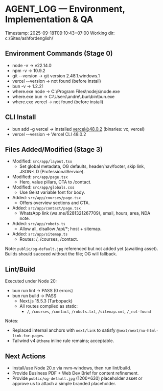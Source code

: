 # AGENT_LOG — Environment, Implementation & QA

Timestamp: 2025-09-18T09:10:43+07:00
Working dir: c:/Sites/ashfordenglish/

## Environment Commands (Stage 0)
- node -v → v22.14.0
- npm -v → 10.9.2
- git --version → git version 2.48.1.windows.1
- vercel --version → not found (before install)
- bun -v → 1.2.21
- where.exe node → C:\\Program Files\\nodejs\\node.exe
- where.exe bun → C:\\Users\\andre\\.bun\\bin\\bun.exe
- where.exe vercel → not found (before install)

## CLI Install
- bun add -g vercel → installed vercel@48.0.2 (binaries: vc, vercel)
- vercel --version → Vercel CLI 48.0.2

## Files Added/Modified (Stage 3)
- Modified: `src/app/layout.tsx`
  - Set global metadata, OG defaults, header/nav/footer, skip link, JSON-LD (ProfessionalService).
- Modified: `src/app/page.tsx`
  - Hero, value pillars, CTA to /contact.
- Modified: `src/app/globals.css`
  - Use Geist variable font for body.
- Added: `src/app/courses/page.tsx`
  - Offers overview sections and CTA.
- Added: `src/app/contact/page.tsx`
  - WhatsApp link (wa.me/6281321267709), email, hours, area, NDA note.
- Added: `src/app/robots.ts`
  - Allow all, disallow /api/*; host + sitemap.
- Added: `src/app/sitemap.ts`
  - Routes: /, /courses, /contact.

Note: `public/og-default.jpg` referenced but not added yet (awaiting asset). Builds should succeed without the file; OG will fallback.

## Lint/Build
Executed under Node 20:
- bun run lint → PASS (0 errors)
- bun run build → PASS
  - Next.js 15.5.3 (Turbopack)
  - All routes compiled as static:
    - `/`, `/courses`, `/contact`, `/robots.txt`, `/sitemap.xml`, `/_not-found`

Notes:
- Replaced internal anchors with `next/link` to satisfy `@next/next/no-html-link-for-pages`.
- Tailwind v4 `@theme` inline rule remains; acceptable.

## Next Actions
- Install/use Node 20.x via nvm-windows, then run lint/build.
- Provide Business PDF + Web Dev Brief for content refinement.
- Provide `public/og-default.jpg` (1200×630) placeholder asset or approve us to attach a simple branded placeholder.
